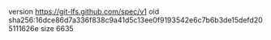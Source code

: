 version https://git-lfs.github.com/spec/v1
oid sha256:16dce86d7a336f838c9a41d5c13ee0f9193542e6c7b6b3de15defd205111626e
size 6635
